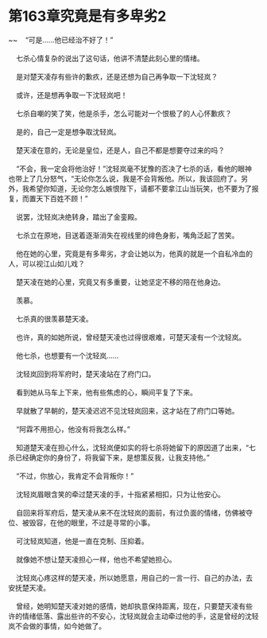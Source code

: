 # 第163章究竟是有多卑劣2
~~&nbsp;&nbsp;&nbsp;&nbsp;“可是……他已经治不好了！”<br><br>&nbsp;&nbsp;&nbsp;&nbsp;七杀心情复杂的说出了这句话，他讲不清楚此刻心里的情绪。<br><br>&nbsp;&nbsp;&nbsp;&nbsp;是对楚天凌存有些许的歉疚，还是还想为自己再争取一下沈轻岚？<br><br>&nbsp;&nbsp;&nbsp;&nbsp;或许，还是想再争取一下沈轻岚吧！<br><br>&nbsp;&nbsp;&nbsp;&nbsp;七杀自嘲的笑了笑，他是杀手，怎么可能对一个恨极了的人心怀歉疚？<br><br>&nbsp;&nbsp;&nbsp;&nbsp;是的，自己一定是想争取沈轻岚。<br><br>&nbsp;&nbsp;&nbsp;&nbsp;楚天凌在意的，无论是皇位，还是人，自己不都是想要夺过来的吗？<br><br>&nbsp;&nbsp;&nbsp;&nbsp;“不会，我一定会将他治好！”沈轻岚毫不犹豫的否决了七杀的话，看他的眼神也带上了几分怒气，“无论你怎么说，我是不会背叛他。所以，我该回府了。另外，我希望你知道，无论你怎么嫉恨陛下，请都不要拿江山当玩笑，也不要为了报复，而置天下百姓不顾！”<br><br>&nbsp;&nbsp;&nbsp;&nbsp;说罢，沈轻岚决绝转身，踏出了金銮殿。<br><br>&nbsp;&nbsp;&nbsp;&nbsp;七杀立在原地，目送着逐渐消失在视线里的绯色身影，嘴角泛起了苦笑。<br><br>&nbsp;&nbsp;&nbsp;&nbsp;他在她的心里，究竟是有多卑劣，才会让她以为，他真的就是一个自私冷血的人，可以视江山如儿戏？<br><br>&nbsp;&nbsp;&nbsp;&nbsp;楚天凌在她的心里，究竟又有多重要，让她坚定不移的陪在他身边。<br><br>&nbsp;&nbsp;&nbsp;&nbsp;羡慕。<br><br>&nbsp;&nbsp;&nbsp;&nbsp;七杀真的很羡慕楚天凌。<br><br>&nbsp;&nbsp;&nbsp;&nbsp;也许，真的如她所说，曾经楚天凌也过得很艰难，可楚天凌有一个沈轻岚。<br><br>&nbsp;&nbsp;&nbsp;&nbsp;他七杀，也想要有一个沈轻岚……<br><br>&nbsp;&nbsp;&nbsp;&nbsp;沈轻岚回到将军府时，楚天凌站在了府门口。<br><br>&nbsp;&nbsp;&nbsp;&nbsp;看到她从马车上下来，他有些焦虑的心，瞬间平复了下来。<br><br>&nbsp;&nbsp;&nbsp;&nbsp;早就散了早朝的，楚天凌迟迟不见沈轻岚回来，这才站在了府门口等她。<br><br>&nbsp;&nbsp;&nbsp;&nbsp;“阿霖不用担心，他没有将我怎么样。”<br><br>&nbsp;&nbsp;&nbsp;&nbsp;知道楚天凌在担心什么，沈轻岚便如实的将七杀将她留下的原因道了出来，“七杀已经确定你的身份了，将我留下来，是想策反我，让我支持他。”<br><br>&nbsp;&nbsp;&nbsp;&nbsp;“不过，你放心，我肯定不会背叛你！”<br><br>&nbsp;&nbsp;&nbsp;&nbsp;沈轻岚眉眼含笑的牵过楚天凌的手，十指紧紧相扣，只为让他安心。<br><br>&nbsp;&nbsp;&nbsp;&nbsp;自回来将军府后，楚天凌从来不在沈轻岚的面前，有过负面的情绪，仿佛被夺位、被毁容，在他的眼里，不过是寻常的小事。<br><br>&nbsp;&nbsp;&nbsp;&nbsp;可沈轻岚知道，他是一直在克制、压抑着。<br><br>&nbsp;&nbsp;&nbsp;&nbsp;就像她不想让楚天凌担心一样，他也不希望她担心。<br><br>&nbsp;&nbsp;&nbsp;&nbsp;沈轻岚心疼这样的楚天凌，所以她愿意，用自己的一言一行、自己的办法，去安抚楚天凌。<br><br>&nbsp;&nbsp;&nbsp;&nbsp;曾经，她明知楚天凌对她的感情，她却执意保持距离，现在，只要楚天凌有些许的情绪低落、露出些许的不安心，沈轻岚就会主动牵过他的手，这是曾经的沈轻岚不会做的事情，如今她做了。<br><br>
                    

<script>_fwqdsqadxfw()</script>
<div><script>_dfwf1dw();</script></div>
<div><script>_dfwf1agdw();</script></div>
                